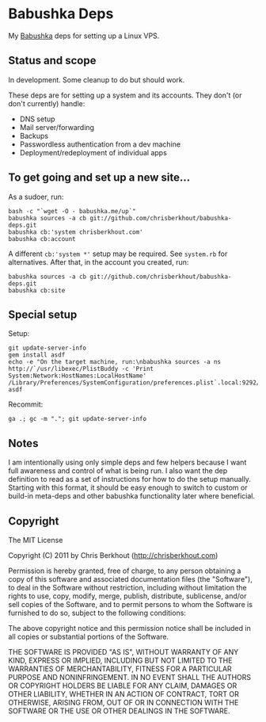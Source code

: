 # Babushka Deps

My [Babushka](http://babushka.me) deps for setting up a Linux VPS.

## Status and scope

In development. Some cleanup to do but should work.

These deps are for setting up a system and its accounts. They don't (or don't currently) handle:

* DNS setup
* Mail server/forwarding
* Backups
* Passwordless authentication from a dev machine
* Deployment/redeployment of individual apps

## To get going and set up a new site...

As a sudoer, run:

    bash -c "`wget -O - babushka.me/up`"
    babushka sources -a cb git://github.com/chrisberkhout/babushka-deps.git
    babushka cb:'system chrisberkhout.com'
    babushka cb:account

A different `cb:'system *'` setup may be required. See `system.rb` for alternatives. After that, in the account you created, run:

    babushka sources -a cb git://github.com/chrisberkhout/babushka-deps.git
    babushka cb:site

## Special setup

Setup:

    git update-server-info
    gem install asdf
    echo -e "On the target machine, run:\nbabushka sources -a ns http://`/usr/libexec/PlistBuddy -c 'Print System:Network:HostNames:LocalHostName' /Library/Preferences/SystemConfiguration/preferences.plist`.local:9292/.git"
    asdf

Recommit:

    ga .; gc -m "."; git update-server-info


## Notes

I am intentionally using only simple deps and few helpers because I want full awareness and control of what is being run. I also want the dep definition to read as a set of instructions for how to do the setup manually. Starting with this format, it should be easy enough to switch to custom or build-in meta-deps and other babushka functionality later where beneficial.                       

## Copyright

The MIT License

Copyright (C) 2011 by Chris Berkhout (http://chrisberkhout.com)

Permission is hereby granted, free of charge, to any person obtaining a copy
of this software and associated documentation files (the "Software"), to deal
in the Software without restriction, including without limitation the rights
to use, copy, modify, merge, publish, distribute, sublicense, and/or sell
copies of the Software, and to permit persons to whom the Software is
furnished to do so, subject to the following conditions:

The above copyright notice and this permission notice shall be included in
all copies or substantial portions of the Software.

THE SOFTWARE IS PROVIDED "AS IS", WITHOUT WARRANTY OF ANY KIND, EXPRESS OR
IMPLIED, INCLUDING BUT NOT LIMITED TO THE WARRANTIES OF MERCHANTABILITY,
FITNESS FOR A PARTICULAR PURPOSE AND NONINFRINGEMENT. IN NO EVENT SHALL THE
AUTHORS OR COPYRIGHT HOLDERS BE LIABLE FOR ANY CLAIM, DAMAGES OR OTHER
LIABILITY, WHETHER IN AN ACTION OF CONTRACT, TORT OR OTHERWISE, ARISING FROM,
OUT OF OR IN CONNECTION WITH THE SOFTWARE OR THE USE OR OTHER DEALINGS IN
THE SOFTWARE.
